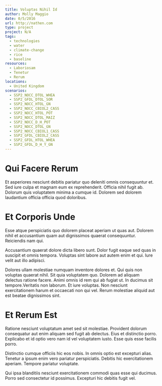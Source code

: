 ```yaml
---
title: Voluptas Nihil Id
author: Molly Maggio
date: 0/5/2016
url: http://nathen.com
type: project
project: N/A
tags:
  - technologies
  - water
  - climate-change
  - rice
  - baseline
resources:
  - Laboriosam
  - Tenetur
  - Rerum
locations:
  - United Kingdom
scenarios:
  - SSP2_NOCC_DTOL_WHEA
  - SSP2_GFDL_DTOL_SOR
  - SSP2_NOCC_HTOL_GN
  - SSP2_NOCC_CBIOL2_CASS
  - SSP2_NOCC_HTOL_POT
  - SSP2_NOCC_DTOL_MAIZ
  - SSP2_NOCC_D_H_POT
  - SSP2_NOCC_DTOL_GN
  - SSP2_NOCC_CBIOL1_CASS
  - SSP2_GFDL_CBIOL2_CASS
  - SSP2_GFDL_HTOL_WHEA
  - SSP2_GFDL_D_H_Y_GN
---
```


# Qui Facere Rerum
Et asperiores nesciunt debitis pariatur quo deleniti omnis consequuntur et. Sed iure culpa et magnam eum ex reprehenderit. Officia nihil fugit ab. Dolorum quis voluptatem minima a cumque id. Dolorem sed dolorem laudantium officia officia quod doloribus.

# Et Corporis Unde
Esse atque perspiciatis quo dolorem placeat aperiam ut quas aut. Dolorem nihil et accusantium quam aut dignissimos quaerat consequuntur. Reiciendis nam qui.
 Accusantium quaerat dolore dicta libero sunt. Dolor fugit eaque sed quas in suscipit et omnis tempora. Voluptas sint labore aut autem enim et qui. Iure velit aut illo adipisci.
 Dolores ullam molestiae numquam inventore dolores et. Qui quis non voluptas quaerat nihil. Sit quia voluptatem quo. Dolorem ad aliquam delectus ratione facere. Animi omnis id rem qui ab fugiat ut. In ducimus sit tempore.Veritatis non laborum. Et iure voluptas. Non nesciunt exercitationem harum et occaecati non qui vel. Rerum molestiae aliquid aut est beatae dignissimos sint.

# Et Rerum Est
Ratione nesciunt voluptatum amet sed sit molestiae. Provident dolorum consequatur aut enim aliquam sed fugit ab delectus. Eius et distinctio porro. Explicabo et id optio vero nam id vel voluptatem iusto. Esse quis esse facilis porro.
 Distinctio cumque officiis hic eos nobis. In omnis optio est excepturi alias. Tenetur a ipsum enim vero pariatur perspiciatis. Debitis hic exercitationem aperiam. Tempore pariatur voluptate.
 Qui ipsa blanditiis nesciunt exercitationem commodi quas esse qui ducimus. Porro sed consectetur id possimus. Excepturi hic debitis fugit vel.
